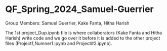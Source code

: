# QF_Spring_2024_Samuel-Guerrier

Group Members: Samuel Guerrier, Kake Fanta, Hitha Harish

The 1st project_Dup.ipynb file is where collaborators (Kake Fanta and Hitha Harish) write code and we go over it before it is added to the other project files (Project1,Numner1.ipynb and Project#2.ipynb).